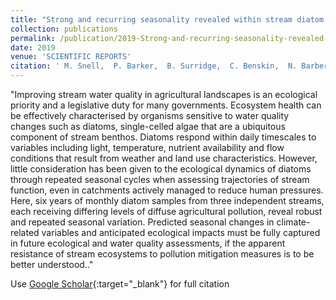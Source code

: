 ```yaml
---
title: "Strong and recurring seasonality revealed within stream diatom assemblages"
collection: publications
permalink: /publication/2019-Strong-and-recurring-seasonality-revealed-within-stream-diatom-assemblages
date: 2019
venue: 'SCIENTIFIC REPORTS'
citation: ' M. Snell,  P. Barker,  B. Surridge,  C. Benskin,  N. Barber,  S. Reaney,  W. Tych,  D. Mindham,  A. Large,  S. Burke,  P. Haygarth, &quot;Strong and recurring seasonality revealed within stream diatom assemblages.&quot; SCIENTIFIC REPORTS, {2019}.'
---
```

"Improving stream water quality in agricultural landscapes is an ecological priority and a legislative duty for many governments. Ecosystem health can be effectively characterised by organisms sensitive to water quality changes such as diatoms, single-celled algae that are a ubiquitous component of stream benthos. Diatoms respond within daily timescales to variables including light, temperature, nutrient availability and flow conditions that result from weather and land use characteristics. However, little consideration has been given to the ecological dynamics of diatoms through repeated seasonal cycles when assessing trajectories of stream function, even in catchments actively managed to reduce human pressures. Here, six years of monthly diatom samples from three independent streams, each receiving differing levels of diffuse agricultural pollution, reveal robust and repeated seasonal variation. Predicted seasonal changes in climate-related variables and anticipated ecological impacts must be fully captured in future ecological and water quality assessments, if the apparent resistance of stream ecosystems to pollution mitigation measures is to be better understood.."

Use [Google Scholar](https://scholar.google.com/scholar?q=Strong+and+recurring+seasonality+revealed+within+stream+diatom+assemblages){:target="_blank"} for full citation